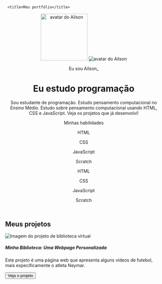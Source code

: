      <title>Meu portfólio</title>
 </head>
 
 <body>
     <header class="container text-center">
         <img src="blob:https://web.whatsapp.com/63f27d54-82b9-431c-b3a4-7a6a51ed9d36" alt="avatar do Ailson" class="rounded-circle" width="150" height="150"
             srcset="">
         <img src="[img/avatar-perfil.png](https://img.band.com.br/image/2025/02/18/neymar-marcou-contra-o-agua-santa-122017_800x450.webp)" alt="avatar do Ailson" srcset="">
         <p>Eu sou Ailson_</p>
         <h1>Eu estudo programação</h1>
         <p>Sou estudante de programação. Estudo pensamento computacional no Ensino
             Médio. Estudo sobre pensamento computacional usando HTML, CSS e JavaScript. Veja os projetos
             que já desenvolvi!</p>
         <p>Minhas habilidades</p>
         <div>
             <p class="badge bg-secondary">HTML</p>
             <p class="badge bg-secondary">CSS</p>
             <p class="badge bg-secondary">JavaScript</p>
             <p class="badge bg-secondary">Scratch</p>
             <p>HTML</p>
             <p>CSS</p>
             <p>JavaScript</p>
             <p>Scratch</p>
         </div>
     </header>
    <main class="container mt-5">
        <h2>Meus projetos</h2>
        <div class="row">
            <!-- Projeto 1 -->
            <div class="col-md-4">
                <div class="card">
                    <img src="blob:https://web.whatsapp.com/79439db9-82ef-4fc0-b689-fdf7f20746a0" class="card-img-top" alt="Imagem do projeto de biblioteca virtual">
                    <div class="card-body">
                        <h5 class="card-title">Minha Biblioteca: Uma Webpage Personalizada</h5>
                        <p class="card-text">Este projeto é uma página web que apresenta alguns vídeos de futebol, mais especificamente o atleta Neymar.
                        </p>
                        <button type="button" class="btn btn-link" data-bs-toggle="modal" data-bs-target="#modal1">Veja
                            o projeto</button>
                    </div>
                </div>
            </div>